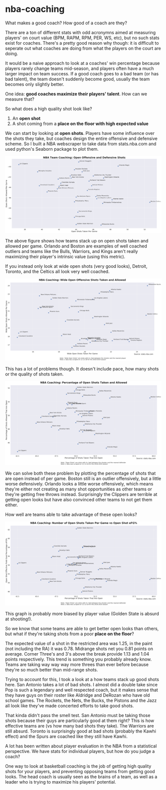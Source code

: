 # nba-coaching

What makes a good coach? How good of a coach are they?

There are a ton of different stats with odd acronymns aimed at measuring players' on court value (BPM, RAPM, RPM, PER, WS, etc), but no such stats exist for coaches. There's a pretty good reason why though: it is difficult to seperate out what coaches are doing from what the players on the court are doing.

It would be a naive approach to look at a coaches' win percentage because players rarely change teams mid-season, and players often have a much larger impact on team success. If a good coach goes to a bad team (or has bad talent), the team doesn't suddenly become good, usually the team becomes only slightly better.

One idea: **good coaches maximize their players' talent**. How can we measure that?

So what does a high quality shot look like?

  1. An **open shot**
  2. A shot coming from a **place on the floor with high expected value**

We can start by looking at **open shots**. Players have some influence over the shots they take, but coaches design the entire offensive and defensive scheme. So I built a NBA webscraper to take data from stats.nba.com and used python's Seaborn package to plot them. 

![Open Shots](offensivedefensiveopenshots.png)

The above figure shows how teams stack up on open shots taken and allowed per game. Orlando and Boston are examples of well coached outliers and teams like the Bulls, Warriors, and Kings aren't really maximizing their player's intrinsic value (using this metric). 

If you instead only look at wide open shots (very good looks), Detroit, Toronto, and the Celtics all look very well coached.

![Wide Open Shots](wide-open-off-vs-def.png)

This has a lot of problems though. It doesn't include pace, how many shots or the quality of shots taken. 

![Taken-and-Allowed](perc-open-taken-vs-allowed.png)

We can solve both these problem by plotting the percentage of shots that are open instead of per game. Boston still is an outlier offensively, but a little worse defensively. Orlando looks a little worse offensively, which means they're either not creating as many shot opportunities as other teams or they're getting free throws instead. Surprisingly the Clippers are terrible at getting open looks but have also convinced other teams to not get them either.

How well are teams able to take advantage of these open looks? 

![open-shots-vs-efg](open-taken-vs-open-efg.png)

This graph is probably more biased by player value (Golden State is absurd at shooting!).

So we know that some teams are able to get better open looks than others, but what if they're taking shots from a poor **place on the floor**?

The expected value of a shot in the restricted area was 1.25, in the paint (not including the RA) it was 0.78. Midrange shots net you 0.81 points on average. Corner Three's and 3's above the break provide 1.13 and 1.04 points respectively. This trend is something you probably already know. Teams are taking way way way more threes than ever before because they're so much better than mid-range shots.

Trying to account for this, I took a look at a how teams stack up good shots here. San Antonio takes a lot of bad shots. I almost did a double take since Pop is such a legendary and well respected coach, but it makes sense that they have guys on their roster like Aldridge and DeRozan who have old school games. The Rockets, the Nets, the Bucks, the Pistons and the Jazz all look like they've made concerted efforts to take good shots.

That kinda didn't pass the smell test. San Antonio must be taking those shots because their guys are particularly good at them right? This is how effective teams are (vs how many bad shots they take). The Warriors are still absurd. Toronto is surprisingly good at bad shots (probably the Kawhi effect) and the Spurs are coached like they still have Kawhi.



A lot has been written about player evaluation in the NBA from a statistical perspective.  We have stats for individual players, but how do you judge a coach? 

One way to look at basketball coaching is the job of getting high quality shots for your players, and preventing opposing teams from getting good looks. The head coach is usually seen as the brains of a team, as well as a leader who is trying to maximize his players' potential. 


  
